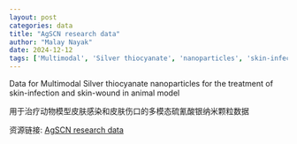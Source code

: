 ```yaml
---
layout: post
categories: data
title: "AgSCN research data"
author: "Malay Nayak"
date: 2024-12-12
tags: ['Multimodal', 'Silver thiocyanate', 'nanoparticles', 'skin-infection', 'skin-wound', 'animal model']
---
```


Data for Multimodal Silver thiocyanate nanoparticles for the treatment of skin-infection and skin-wound in animal model

用于治疗动物模型皮肤感染和皮肤伤口的多模态硫氰酸银纳米颗粒数据

资源链接: [AgSCN research data](https://doi.org/10.57760/sciencedb.18425)
